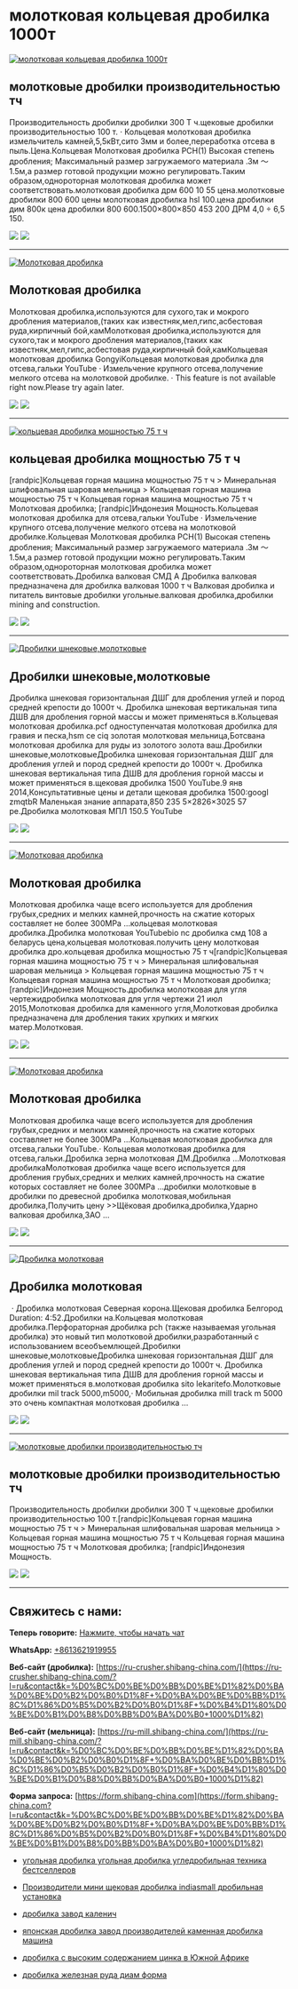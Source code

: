 # молотковая кольцевая дробилка 1000т

<a href="https://swt.shibang-china.com/?l=ru&img&k=%D0%BC%D0%BE%D0%BB%D0%BE%D1%82%D0%BA%D0%BE%D0%B2%D0%B0%D1%8F+%D0%BA%D0%BE%D0%BB%D1%8C%D1%86%D0%B5%D0%B2%D0%B0%D1%8F+%D0%B4%D1%80%D0%BE%D0%B1%D0%B8%D0%BB%D0%BA%D0%B0+1000%D1%82" target="_blank">![молотковая кольцевая дробилка 1000т](http://static.shibang-china.com/all-800x300/1251.jpg)</a>

## молотковые дробилки производительностью тч
Производительность дробилки дробилки 300 Т ч.щековые дробилки производительностью 100 т.&nbsp;&#0183;&#32;Кольцевая молотковая дробилка измельчитель камней,5,5кВт,сито 3мм и более,переработка отсева в пыль.Цена.Кольцевая Молотковая дробилка PCH(1) Высокая степень дробления; Максимальный размер загружаемого материала .3м ～ 1.5м,а размер готовой продукции можно регулировать.Таким образом,однороторная молотковая дробилка может соответствовать.молотковая дробилка дрм 600 10 55 цена.молотковые дробилки 800 600 цены молотковая дробилка hsl 100.цена дробилки дим 800к цена дробилки 800 600.1500&#215;800&#215;850 453 200 ДРМ 4,0 &#247; 6,5 150.


<a href="https://whatsapp.shibangsoft.com/WhatsApp.php" target="_blank" title="WhatsApp">![](http://static.shibang-china.com/icon/whatsapp.png)</a> <a href="https://swt.shibang-china.com/?l=ru&icon&k=%D0%BC%D0%BE%D0%BB%D0%BE%D1%82%D0%BA%D0%BE%D0%B2%D0%B0%D1%8F+%D0%BA%D0%BE%D0%BB%D1%8C%D1%86%D0%B5%D0%B2%D0%B0%D1%8F+%D0%B4%D1%80%D0%BE%D0%B1%D0%B8%D0%BB%D0%BA%D0%B0+1000%D1%82" target="_blank">![](http://static.shibang-china.com/icon/chat-ru.png)</a>

---

<a href="https://swt.shibang-china.com/?l=ru&img&k=%D0%BC%D0%BE%D0%BB%D0%BE%D1%82%D0%BA%D0%BE%D0%B2%D0%B0%D1%8F+%D0%BA%D0%BE%D0%BB%D1%8C%D1%86%D0%B5%D0%B2%D0%B0%D1%8F+%D0%B4%D1%80%D0%BE%D0%B1%D0%B8%D0%BB%D0%BA%D0%B0+1000%D1%82" target="_blank">![Молотковая дробилка](http://static.shibang-china.com/all-800x300/804.jpg)</a>

## Молотковая дробилка
Молотковая дробилка,используются для сухого,так и мокрого дробления материалов,(таких как известняк,мел,гипс,асбестовая руда,кирпичный бой,камМолотковая дробилка,используются для сухого,так и мокрого дробления материалов,(таких как известняк,мел,гипс,асбестовая руда,кирпичный бой,камКольцевая молотковая дробилка GongyiКольцевая молотковая дробилка для отсева,гальки YouTube &#183; Измельчение крупного отсева,получение мелкого отсева на молотковой дробилке.&nbsp;&#0183;&#32;This feature is not available right now.Please try again later.


<a href="https://whatsapp.shibangsoft.com/WhatsApp.php" target="_blank" title="WhatsApp">![](http://static.shibang-china.com/icon/whatsapp.png)</a> <a href="https://swt.shibang-china.com/?l=ru&icon&k=%D0%BC%D0%BE%D0%BB%D0%BE%D1%82%D0%BA%D0%BE%D0%B2%D0%B0%D1%8F+%D0%BA%D0%BE%D0%BB%D1%8C%D1%86%D0%B5%D0%B2%D0%B0%D1%8F+%D0%B4%D1%80%D0%BE%D0%B1%D0%B8%D0%BB%D0%BA%D0%B0+1000%D1%82" target="_blank">![](http://static.shibang-china.com/icon/chat-ru.png)</a>

---

<a href="https://swt.shibang-china.com/?l=ru&img&k=%D0%BC%D0%BE%D0%BB%D0%BE%D1%82%D0%BA%D0%BE%D0%B2%D0%B0%D1%8F+%D0%BA%D0%BE%D0%BB%D1%8C%D1%86%D0%B5%D0%B2%D0%B0%D1%8F+%D0%B4%D1%80%D0%BE%D0%B1%D0%B8%D0%BB%D0%BA%D0%B0+1000%D1%82" target="_blank">![кольцевая дробилка мощностью 75 т ч](http://static.shibang-china.com/all-800x300/1497.jpg)</a>

## кольцевая дробилка мощностью 75 т ч
[randpic]Кольцевая горная машина мощностью 75 т ч &gt; Минеральная шлифовальная шаровая мельница &gt; Кольцевая горная машина мощностью 75 т ч Кольцевая горная машина мощностью 75 т ч Молотковая дробилка; [randpic]Индонезия Мощность.Кольцевая молотковая дробилка для отсева,гальки YouTube &#183; Измельчение крупного отсева,получение мелкого отсева на молотковой дробилке.Кольцевая Молотковая дробилка PCH(1) Высокая степень дробления; Максимальный размер загружаемого материала .3м ～ 1.5м,а размер готовой продукции можно регулировать.Таким образом,однороторная молотковая дробилка может соответствовать.Дробилка валковая СМД А Дробилка валковая предназначена для дробилка валковая 1000 т ч Валковая дробилка и питатель винтовые дробилки угольные.валковая дробилка,дробилки mining and construction.


<a href="https://whatsapp.shibangsoft.com/WhatsApp.php" target="_blank" title="WhatsApp">![](http://static.shibang-china.com/icon/whatsapp.png)</a> <a href="https://swt.shibang-china.com/?l=ru&icon&k=%D0%BC%D0%BE%D0%BB%D0%BE%D1%82%D0%BA%D0%BE%D0%B2%D0%B0%D1%8F+%D0%BA%D0%BE%D0%BB%D1%8C%D1%86%D0%B5%D0%B2%D0%B0%D1%8F+%D0%B4%D1%80%D0%BE%D0%B1%D0%B8%D0%BB%D0%BA%D0%B0+1000%D1%82" target="_blank">![](http://static.shibang-china.com/icon/chat-ru.png)</a>

---

<a href="https://swt.shibang-china.com/?l=ru&img&k=%D0%BC%D0%BE%D0%BB%D0%BE%D1%82%D0%BA%D0%BE%D0%B2%D0%B0%D1%8F+%D0%BA%D0%BE%D0%BB%D1%8C%D1%86%D0%B5%D0%B2%D0%B0%D1%8F+%D0%B4%D1%80%D0%BE%D0%B1%D0%B8%D0%BB%D0%BA%D0%B0+1000%D1%82" target="_blank">![Дробилки шнековые,молотковые](http://static.shibang-china.com/all-800x300/493.jpg)</a>

## Дробилки шнековые,молотковые
Дробилка шнековая горизонтальная ДШГ для дробления углей и пород средней крепости до 1000т ч. Дробилка шнековая вертикальная типа ДШВ для дробления горной массы и может применяться в.Кольцевая молотковая дробилка.pcf одноступенчатая молотковая дробилка для гравия и песка,hsm ce ciq золотая молотковая мельница,Ботсвана молотковая дробилка для руды из золотого золота ваш.Дробилки шнековые,молотковыеДробилка шнековая горизонтальная ДШГ для дробления углей и пород средней крепости до 1000т ч. Дробилка шнековая вертикальная типа ДШВ для дробления горной массы и может применяться в.щековая дробилка 1500 YouTube.9 янв 2014,Консультативные цены и детали щековая дробилка 1500:googl zmqtbR Маленькая знание аппарата,850 235 5&#215;2826&#215;3025 57 pe.Дробилка молотковая МПЛ 150.5 YouTube


<a href="https://whatsapp.shibangsoft.com/WhatsApp.php" target="_blank" title="WhatsApp">![](http://static.shibang-china.com/icon/whatsapp.png)</a> <a href="https://swt.shibang-china.com/?l=ru&icon&k=%D0%BC%D0%BE%D0%BB%D0%BE%D1%82%D0%BA%D0%BE%D0%B2%D0%B0%D1%8F+%D0%BA%D0%BE%D0%BB%D1%8C%D1%86%D0%B5%D0%B2%D0%B0%D1%8F+%D0%B4%D1%80%D0%BE%D0%B1%D0%B8%D0%BB%D0%BA%D0%B0+1000%D1%82" target="_blank">![](http://static.shibang-china.com/icon/chat-ru.png)</a>

---

<a href="https://swt.shibang-china.com/?l=ru&img&k=%D0%BC%D0%BE%D0%BB%D0%BE%D1%82%D0%BA%D0%BE%D0%B2%D0%B0%D1%8F+%D0%BA%D0%BE%D0%BB%D1%8C%D1%86%D0%B5%D0%B2%D0%B0%D1%8F+%D0%B4%D1%80%D0%BE%D0%B1%D0%B8%D0%BB%D0%BA%D0%B0+1000%D1%82" target="_blank">![Молотковая дробилка](http://static.shibang-china.com/all-800x300/1507.jpg)</a>

## Молотковая дробилка
Молотковая дробилка чаще всего используется для дробления грубых,средних и мелких камней,прочность на сжатие которых составляет не более 300MPa …кольцевая молотковая дробилка.Дробилка молотковая YouTubebio nc дробилка смд 108 а беларусь цена,кольцевая молотковая.получить цену молотковая дробилка дро.кольцевая дробилка мощностью 75 т ч[randpic]Кольцевая горная машина мощностью 75 т ч &gt; Минеральная шлифовальная шаровая мельница &gt; Кольцевая горная машина мощностью 75 т ч Кольцевая горная машина мощностью 75 т ч Молотковая дробилка; [randpic]Индонезия Мощность.дробилка молотковая для угля чертежидробилка молотковая для угля чертежи 21 июл 2015,Молотковая дробилка для каменного угля,Молотковая дробилка предназначена для дробления таких хрупких и мягких матер.Молотковая.


<a href="https://whatsapp.shibangsoft.com/WhatsApp.php" target="_blank" title="WhatsApp">![](http://static.shibang-china.com/icon/whatsapp.png)</a> <a href="https://swt.shibang-china.com/?l=ru&icon&k=%D0%BC%D0%BE%D0%BB%D0%BE%D1%82%D0%BA%D0%BE%D0%B2%D0%B0%D1%8F+%D0%BA%D0%BE%D0%BB%D1%8C%D1%86%D0%B5%D0%B2%D0%B0%D1%8F+%D0%B4%D1%80%D0%BE%D0%B1%D0%B8%D0%BB%D0%BA%D0%B0+1000%D1%82" target="_blank">![](http://static.shibang-china.com/icon/chat-ru.png)</a>

---

<a href="https://swt.shibang-china.com/?l=ru&img&k=%D0%BC%D0%BE%D0%BB%D0%BE%D1%82%D0%BA%D0%BE%D0%B2%D0%B0%D1%8F+%D0%BA%D0%BE%D0%BB%D1%8C%D1%86%D0%B5%D0%B2%D0%B0%D1%8F+%D0%B4%D1%80%D0%BE%D0%B1%D0%B8%D0%BB%D0%BA%D0%B0+1000%D1%82" target="_blank">![Молотковая дробилка](http://static.shibang-china.com/all-800x300/869.jpg)</a>

## Молотковая дробилка
Молотковая дробилка чаще всего используется для дробления грубых,средних и мелких камней,прочность на сжатие которых составляет не более 300MPa …Кольцевая молотковая дробилка для отсева,гальки YouTube.&#183; Кольцевая молотковая дробилка для отсева,гальки.Дробилка зерна молотковая ДМ.Дробилка …Молотковая дробилкаМолотковая дробилка чаще всего используется для дробления грубых,средних и мелких камней,прочность на сжатие которых составляет не более 300MPa …дробилки молотковые в дробилки по древесной дробилка молотковая,мобильная дробилка,Получить цену &gt;&gt;Щёковая дробилка,дробилка,Ударно валковая дробилка,ЗАО …


<a href="https://whatsapp.shibangsoft.com/WhatsApp.php" target="_blank" title="WhatsApp">![](http://static.shibang-china.com/icon/whatsapp.png)</a> <a href="https://swt.shibang-china.com/?l=ru&icon&k=%D0%BC%D0%BE%D0%BB%D0%BE%D1%82%D0%BA%D0%BE%D0%B2%D0%B0%D1%8F+%D0%BA%D0%BE%D0%BB%D1%8C%D1%86%D0%B5%D0%B2%D0%B0%D1%8F+%D0%B4%D1%80%D0%BE%D0%B1%D0%B8%D0%BB%D0%BA%D0%B0+1000%D1%82" target="_blank">![](http://static.shibang-china.com/icon/chat-ru.png)</a>

---

<a href="https://swt.shibang-china.com/?l=ru&img&k=%D0%BC%D0%BE%D0%BB%D0%BE%D1%82%D0%BA%D0%BE%D0%B2%D0%B0%D1%8F+%D0%BA%D0%BE%D0%BB%D1%8C%D1%86%D0%B5%D0%B2%D0%B0%D1%8F+%D0%B4%D1%80%D0%BE%D0%B1%D0%B8%D0%BB%D0%BA%D0%B0+1000%D1%82" target="_blank">![Дробилка молотковая](http://static.shibang-china.com/all-800x300/871.jpg)</a>

## Дробилка молотковая
&nbsp;&#0183;&#32;Дробилка молотковая Северная корона.Щековая дробилка Белгород Duration: 4:52.Дробилки на.Кольцевая молотковая дробилка.Перфораторная дробилка pch (также называемая угольная дробилка) это новый тип молотковой дробилки,разработанный с использованием всеобъемлющей.Дробилки шнековые,молотковыеДробилка шнековая горизонтальная ДШГ для дробления углей и пород средней крепости до 1000т ч. Дробилка шнековая вертикальная типа ДШВ для дробления горной массы и может применяться в.молотковая дробилка sito lekaritefo.Молотковые дробилки mil track 5000,m5000,&#183; Мобильная дробилка mill track m 5000 это очень компактная молотковая дробилка …


<a href="https://whatsapp.shibangsoft.com/WhatsApp.php" target="_blank" title="WhatsApp">![](http://static.shibang-china.com/icon/whatsapp.png)</a> <a href="https://swt.shibang-china.com/?l=ru&icon&k=%D0%BC%D0%BE%D0%BB%D0%BE%D1%82%D0%BA%D0%BE%D0%B2%D0%B0%D1%8F+%D0%BA%D0%BE%D0%BB%D1%8C%D1%86%D0%B5%D0%B2%D0%B0%D1%8F+%D0%B4%D1%80%D0%BE%D0%B1%D0%B8%D0%BB%D0%BA%D0%B0+1000%D1%82" target="_blank">![](http://static.shibang-china.com/icon/chat-ru.png)</a>

---

<a href="https://swt.shibang-china.com/?l=ru&img&k=%D0%BC%D0%BE%D0%BB%D0%BE%D1%82%D0%BA%D0%BE%D0%B2%D0%B0%D1%8F+%D0%BA%D0%BE%D0%BB%D1%8C%D1%86%D0%B5%D0%B2%D0%B0%D1%8F+%D0%B4%D1%80%D0%BE%D0%B1%D0%B8%D0%BB%D0%BA%D0%B0+1000%D1%82" target="_blank">![молотковые дробилки производительностью тч](http://static.shibang-china.com/all-800x300/1205.jpg)</a>

## молотковые дробилки производительностью тч
Производительность дробилки дробилки 300 Т ч.щековые дробилки производительностью 100 т.[randpic]Кольцевая горная машина мощностью 75 т ч &gt; Минеральная шлифовальная шаровая мельница &gt; Кольцевая горная машина мощностью 75 т ч Кольцевая горная машина мощностью 75 т ч Молотковая дробилка; [randpic]Индонезия Мощность.

<a href="https://whatsapp.shibangsoft.com/WhatsApp.php" target="_blank" title="WhatsApp">![](http://static.shibang-china.com/icon/whatsapp.png)</a> <a href="https://swt.shibang-china.com/?l=ru&icon&k=%D0%BC%D0%BE%D0%BB%D0%BE%D1%82%D0%BA%D0%BE%D0%B2%D0%B0%D1%8F+%D0%BA%D0%BE%D0%BB%D1%8C%D1%86%D0%B5%D0%B2%D0%B0%D1%8F+%D0%B4%D1%80%D0%BE%D0%B1%D0%B8%D0%BB%D0%BA%D0%B0+1000%D1%82" target="_blank">![](http://static.shibang-china.com/icon/chat-ru.png)</a>

---
## Свяжитесь с нами:

**Теперь говорите:** [Нажмите, чтобы начать чат](https://swt.shibang-china.com?l=ru&contact&k=%D0%BC%D0%BE%D0%BB%D0%BE%D1%82%D0%BA%D0%BE%D0%B2%D0%B0%D1%8F+%D0%BA%D0%BE%D0%BB%D1%8C%D1%86%D0%B5%D0%B2%D0%B0%D1%8F+%D0%B4%D1%80%D0%BE%D0%B1%D0%B8%D0%BB%D0%BA%D0%B0+1000%D1%82)

**WhatsApp:**  [+8613621919955](https://whatsapp.shibangsoft.com/WhatsApp.php)

**Веб-сайт (дробилка):** [https://ru-crusher.shibang-china.com/](https://ru-crusher.shibang-china.com/?l=ru&contact&k=%D0%BC%D0%BE%D0%BB%D0%BE%D1%82%D0%BA%D0%BE%D0%B2%D0%B0%D1%8F+%D0%BA%D0%BE%D0%BB%D1%8C%D1%86%D0%B5%D0%B2%D0%B0%D1%8F+%D0%B4%D1%80%D0%BE%D0%B1%D0%B8%D0%BB%D0%BA%D0%B0+1000%D1%82)

**Веб-сайт (мельница):** [https://ru-mill.shibang-china.com/](https://ru-mill.shibang-china.com/?l=ru&contact&k=%D0%BC%D0%BE%D0%BB%D0%BE%D1%82%D0%BA%D0%BE%D0%B2%D0%B0%D1%8F+%D0%BA%D0%BE%D0%BB%D1%8C%D1%86%D0%B5%D0%B2%D0%B0%D1%8F+%D0%B4%D1%80%D0%BE%D0%B1%D0%B8%D0%BB%D0%BA%D0%B0+1000%D1%82)

**Форма запроса:** [https://form.shibang-china.com](https://form.shibang-china.com?l=ru&contact&k=%D0%BC%D0%BE%D0%BB%D0%BE%D1%82%D0%BA%D0%BE%D0%B2%D0%B0%D1%8F+%D0%BA%D0%BE%D0%BB%D1%8C%D1%86%D0%B5%D0%B2%D0%B0%D1%8F+%D0%B4%D1%80%D0%BE%D0%B1%D0%B8%D0%BB%D0%BA%D0%B0+1000%D1%82)

* [угольная дробилка угольная дробилка угледробильная техника бестселлеров](../135/%D1%83%D0%B3%D0%BE%D0%BB%D1%8C%D0%BD%D0%B0%D1%8F%20%D0%B4%D1%80%D0%BE%D0%B1%D0%B8%D0%BB%D0%BA%D0%B0%20%D1%83%D0%B3%D0%BE%D0%BB%D1%8C%D0%BD%D0%B0%D1%8F%20%D0%B4%D1%80%D0%BE%D0%B1%D0%B8%D0%BB%D0%BA%D0%B0%20%D1%83%D0%B3%D0%BB%D0%B5%D0%B4%D1%80%D0%BE%D0%B1%D0%B8%D0%BB%D1%8C%D0%BD%D0%B0%D1%8F%20%D1%82%D0%B5%D1%85%D0%BD%D0%B8%D0%BA%D0%B0%20%D0%B1%D0%B5%D1%81%D1%82%D1%81%D0%B5%D0%BB%D0%BB%D0%B5%D1%80%D0%BE%D0%B2.md)

* [Производители мини щековая дробилка indiasmall дробильная установка](../133/%D0%9F%D1%80%D0%BE%D0%B8%D0%B7%D0%B2%D0%BE%D0%B4%D0%B8%D1%82%D0%B5%D0%BB%D0%B8%20%D0%BC%D0%B8%D0%BD%D0%B8%20%D1%89%D0%B5%D0%BA%D0%BE%D0%B2%D0%B0%D1%8F%20%D0%B4%D1%80%D0%BE%D0%B1%D0%B8%D0%BB%D0%BA%D0%B0%20indiasmall%20%D0%B4%D1%80%D0%BE%D0%B1%D0%B8%D0%BB%D1%8C%D0%BD%D0%B0%D1%8F%20%D1%83%D1%81%D1%82%D0%B0%D0%BD%D0%BE%D0%B2%D0%BA%D0%B0.md)

* [дробилка завод каленич](../134/%D0%B4%D1%80%D0%BE%D0%B1%D0%B8%D0%BB%D0%BA%D0%B0%20%D0%B7%D0%B0%D0%B2%D0%BE%D0%B4%20%D0%BA%D0%B0%D0%BB%D0%B5%D0%BD%D0%B8%D1%87.md)

* [японская дробилка завод производителей каменная дробилка машина](../133/%D1%8F%D0%BF%D0%BE%D0%BD%D1%81%D0%BA%D0%B0%D1%8F%20%D0%B4%D1%80%D0%BE%D0%B1%D0%B8%D0%BB%D0%BA%D0%B0%20%D0%B7%D0%B0%D0%B2%D0%BE%D0%B4%20%D0%BF%D1%80%D0%BE%D0%B8%D0%B7%D0%B2%D0%BE%D0%B4%D0%B8%D1%82%D0%B5%D0%BB%D0%B5%D0%B9%20%D0%BA%D0%B0%D0%BC%D0%B5%D0%BD%D0%BD%D0%B0%D1%8F%20%D0%B4%D1%80%D0%BE%D0%B1%D0%B8%D0%BB%D0%BA%D0%B0%20%D0%BC%D0%B0%D1%88%D0%B8%D0%BD%D0%B0.md)

* [дробилка с высоким содержанием цинка в Южной Африке](../134/%D0%B4%D1%80%D0%BE%D0%B1%D0%B8%D0%BB%D0%BA%D0%B0%20%D1%81%20%D0%B2%D1%8B%D1%81%D0%BE%D0%BA%D0%B8%D0%BC%20%D1%81%D0%BE%D0%B4%D0%B5%D1%80%D0%B6%D0%B0%D0%BD%D0%B8%D0%B5%D0%BC%20%D1%86%D0%B8%D0%BD%D0%BA%D0%B0%20%D0%B2%20%D0%AE%D0%B6%D0%BD%D0%BE%D0%B9%20%D0%90%D1%84%D1%80%D0%B8%D0%BA%D0%B5.md)

* [дробилка железная руда диам форма](../132/%D0%B4%D1%80%D0%BE%D0%B1%D0%B8%D0%BB%D0%BA%D0%B0%20%D0%B6%D0%B5%D0%BB%D0%B5%D0%B7%D0%BD%D0%B0%D1%8F%20%D1%80%D1%83%D0%B4%D0%B0%20%D0%B4%D0%B8%D0%B0%D0%BC%20%D1%84%D0%BE%D1%80%D0%BC%D0%B0.md)